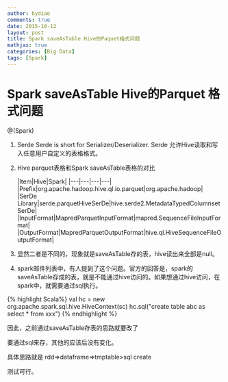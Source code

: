 ```yaml
---
author: bydiao
comments: true
date: 2015-10-12 
layout: post
title: Spark saveAsTable Hive的Paquet格式问题
mathjax: true
categories: [Big Data]
tags: [Spark]
---
```


# Spark saveAsTable Hive的Parquet 格式问题

@(Spark)

1. Serde
	Serde is short for Serializer/Deserializer. Serde 允许Hive读取和写入任意用户自定义的表格格式。
2.  Hive parquet表格和Spark saveAsTable表格的对比

	|Item|Hive|Spark|
	|---|---|---|---|
	|Prefix|org.apache.hadoop.hive.ql.io.parquet|org.apache.hadoop|
	|SerDe Library|serde.parquetHiveSerDe|hive.serde2.MetadataTypedColumnsetSerDe|
	|InputFormat|MapredParquetInputFormat|mapred.SequenceFileInputFormat|
	|OutputFormat|MapredParquetOutputFormat|hive.ql.HiveSequenceFileOutputFormat|
	
3. 显然二者是不同的，现象就是saveAsTable存的表，hive读出来全部是null。

4. spark邮件列表中，有人提到了这个问题。官方的回答是，spark的saveAsTable存成的表，就是不能通过hive访问的。如果想通过hive访问，在spark中，就需要通过sql执行。

{% highlight Scala%}
val hc = new org.apache.spark.sql.hive.HiveContext(sc)
hc.sql("create table abc as select * from xxx")
{% endhighlight %}

 因此，之前通过saveAsTable存表的思路就要改了

要通过sql来存，其他的应该后没有变化。

具体思路就是 rdd=>dataframe=>tmptable>sql create

测试可行。 